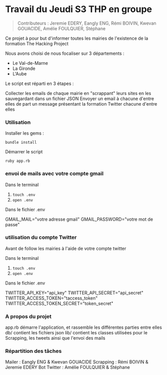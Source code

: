 # Travail du Jeudi S3 THP en groupe

> Contributeurs : Jeremie EDERY, Eangly ENG, Rémi BOIVIN, Kwevan GOUACIDE, Amélie FOULQUIER, Stéphane

Ce projet à pour but d'informer toutes les mairies de l'existence de la formation The Hacking Project 

Nous avons choisi de nous focaliser sur 3 départements :

* Le Val-de-Marne
* La Gironde
* L'Aube

Le script est réparti en 3 étapes :

Collecter les emails de chaque mairie en "scrappant" leurs sites en les sauvegardant dans un fichier JSON 
Envoyer un email à chacune d'entre elles de part un message présentant la formation 
Twitter chacune d'entre elles 
 


### Utilisation

Installer les gems :

`bundle install`

Démarrer le script

`ruby app.rb`


### envoi de mails avec votre compte gmail
 
Dans le terminal 

1. `touch .env`
2. `open .env`

Dans le fichier .env

GMAIL_MAIL="votre adresse gmail" 
GMAIL_PASSWORD="votre mot de passe"

### utilisation du compte Twitter

Avant de follow les mairies à l'aide de votre compte twitter

Dans le terminal 

1. `touch .env`
2. `open .env`


Dans le fichier .env

TWITTER_API_KEY="api_key" 
TWITTER_API_SECRET="api_secret" 
TWITTER_ACCESS_TOKEN="taccess_token" 
TWITTER_ACCESS_TOKEN_SECRET="token_secret" 


### A propos du projet


app.rb démarre l'application, et rassemble les différentes parties entre elles 
db/ contient les fichiers json 
lib/ contient les classes utilisées pour le Scrapping, les tweets ainsi que l'envoi des mails 

### Répartition des tâches

Mailer :  Eangly ENG & Kwevan GOUACIDE 
Scrapping : Rémi BOIVIN & Jeremie EDERY 
Bot Twitter : Amélie FOULQUIER & Stéphane 
